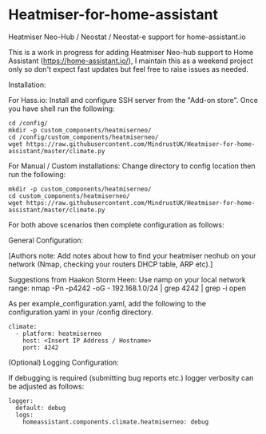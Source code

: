 # Heatmiser-for-home-assistant
Heatmiser Neo-Hub / Neostat / Neostat-e support for home-assistant.io

This is a work in progress for adding Heatmiser Neo-hub support to Home Assistant (https://home-assistant.io/), I maintain this as a weekend project only so don't expect fast updates but feel free to raise issues as needed.

Installation:

For Hass.io:
Install and configure SSH server from the "Add-on store". Once you have shell run the following:
```
cd /config/
mkdir -p custom_components/heatmiserneo/
cd /config/custom_components/heatmiserneo/
wget https://raw.githubusercontent.com/MindrustUK/Heatmiser-for-home-assistant/master/climate.py
```

For Manual / Custom installations:
Change directory to config location then run the following:
```
mkdir -p custom_components/heatmiserneo/
cd custom_components/heatmiserneo/
wget https://raw.githubusercontent.com/MindrustUK/Heatmiser-for-home-assistant/master/climate.py
```
For both above scenarios then complete configuration as follows:

General Configuration:

[Authors note: Add notes about how to find your heatmiser neohub on your network (Nmap, checking your routers DHCP table, ARP etc).]

Suggestions from Haakon Storm Heen:
Use namp on your local network range: nmap -Pn -p4242 -oG - 192.168.1.0/24 | grep 4242 | grep -i open

As per example_configuration.yaml, add the following to the configuration.yaml in your /config directory.

```
climate:
  - platform: heatmiserneo
    host: <Insert IP Address / Hostname>
    port: 4242
```

(Optional) Logging Configuration:

If debugging is required (submitting bug reports etc.) logger verbosity can be adjusted as follows:

```
logger:
  default: debug
  logs:
    homeassistant.components.climate.heatmiserneo: debug
```
